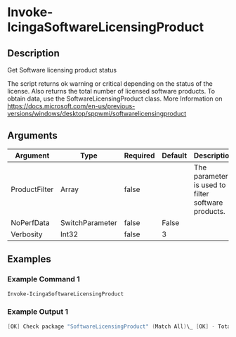
# Invoke-IcingaSoftwareLicensingProduct

## Description

Get Software licensing product status

The script returns ok warning or critical depending on the status of the license. Also returns the total number of licensed software products. To obtain data, use the SoftwareLicensingProduct class. More Information on https://docs.microsoft.com/en-us/previous-versions/windows/desktop/sppwmi/softwarelicensingproduct

## Arguments

| Argument | Type | Required | Default | Description |
| ---      | ---  | ---      | ---     | ---         |
| ProductFilter | Array | false |  | The parameter is used to filter software products. |
| NoPerfData | SwitchParameter | false | False |  |
| Verbosity | Int32 | false | 3 |  |

## Examples

### Example Command 1

```powershell
Invoke-IcingaSoftwareLicensingProduct
```

### Example Output 1

```powershell
[OK] Check package "SoftwareLicensingProduct" (Match All)\_ [OK] - Total licenses: 3\_ [OK] Office 15, OfficeProPlusVL_KMS_Client edition (Volume:GVLK): Licensed: 1\_ [OK] Office 15, OfficeVisioProVL_KMS_Client edition (Volume:GVLK): Licensed: 1\_ [OK] Windows(R), ServerStandard edition (Volume:GVLK): Licensed: 10
```
